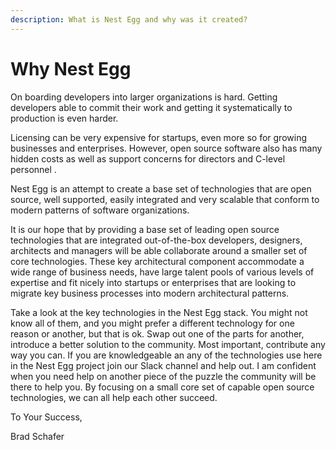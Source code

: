 ```yaml
---
description: What is Nest Egg and why was it created?
---
```


# Why Nest Egg

On boarding developers into larger organizations is hard. Getting developers able to commit their work and getting it systematically to production is even harder. 

Licensing can be very expensive for startups, even more so for growing businesses and enterprises. However, open source software also has many hidden costs as well as support concerns for directors and  C-level personnel .

Nest Egg is an attempt to create a base set of technologies that are open source, well supported, easily integrated and very scalable that conform to modern patterns of software organizations.  

It is our hope that by providing a base set of leading open source technologies that are integrated out-of-the-box developers, designers, architects and managers will be able collaborate around a smaller set of core technologies. These key architectural component accommodate a wide range of business needs, have large talent pools of various levels of expertise and fit nicely into startups or enterprises that are looking to migrate key business processes into modern architectural patterns.

Take a look at the key technologies in the Nest Egg stack. You might not know all of them, and you might prefer a different technology for one reason or another, but that is ok. Swap out one of the parts for another, introduce a better solution to the community. Most important, contribute any way you can. If you are knowledgeable an any of the technologies use here in the Nest Egg project join our Slack channel and help out. I am confident when you need help on another piece of the puzzle the community will be there to help you. By focusing on a small core set of capable open source technologies, we can all help each other succeed.

To Your Success,

Brad Schafer

